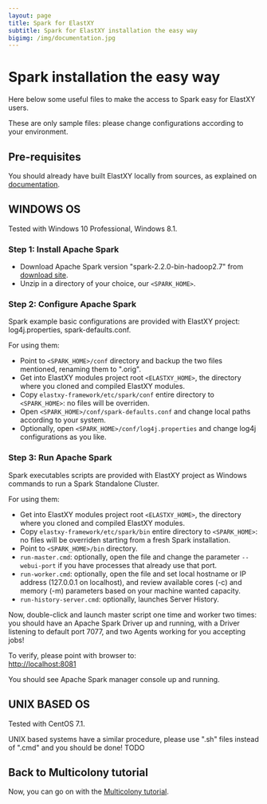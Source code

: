 ```yaml
---
layout: page
title: Spark for ElastXY
subtitle: Spark for ElastXY installation the easy way
bigimg: /img/documentation.jpg
---
```


# Spark installation the easy way

Here below some useful files to make the access to Spark easy for ElastXY users.

These are only sample files: please change configurations according to your environment.

## Pre-requisites

You should already have built ElastXY locally from sources, as explained on [documentation](/documentation#build-from-sources).


## WINDOWS OS

Tested with Windows 10 Professional, Windows 8.1.  

### Step 1: Install Apache Spark

- Download Apache Spark version "spark-2.2.0-bin-hadoop2.7" from [download site](https://spark.apache.org/downloads.html).
- Unzip in a directory of your choice, our `<SPARK_HOME>`.
  

### Step 2: Configure Apache Spark

Spark example basic configurations are provided with ElastXY project: log4j.properties, spark-defaults.conf.

For using them:
- Point to `<SPARK_HOME>/conf` directory and backup the two files mentioned, renaming them to ".orig".
- Get into ElastXY modules project root `<ELASTXY_HOME>`, the directory where you cloned and compiled ElastXY modules.
- Copy `elastxy-framework/etc/spark/conf` entire directory to `<SPARK_HOME>`: no files will be overriden.
- Open `<SPARK_HOME>/conf/spark-defaults.conf` and change local paths according to your system.
- Optionally, open `<SPARK_HOME>/conf/log4j.properties` and change log4j configurations as you like.


### Step 3: Run Apache Spark

Spark executables scripts are provided with ElastXY project as Windows commands to run a Spark Standalone Cluster.

For using them:
- Get into ElastXY modules project root `<ELASTXY_HOME>`, the directory where you cloned and compiled ElastXY modules.
- Copy `elastxy-framework/etc/spark/bin` entire directory to `<SPARK_HOME>`: no files will be overriden starting from a fresh Spark installation.
- Point to `<SPARK_HOME>/bin` directory.
- `run-master.cmd`: optionally, open the file and change the parameter `--webui-port` if you have processes that already use that port.
- `run-worker.cmd`: optionally, open the file and set local hostname or IP address (127.0.0.1 on localhost), and review available cores (-c) and memory (-m) parameters based on your machine wanted capacity.
- `run-history-server.cmd`: optionally, launches Server History.

Now, double-click and launch master script one time and worker two times: you should have an Apache Spark Driver up and running, with a Driver listening to default port 7077, and two Agents working for you accepting jobs!

To verify, please point with browser to:  
[http://localhost:8081](http://localhost:8081)

You should see Apache Spark manager console up and running.


## UNIX BASED OS

Tested with CentOS 7.1.

UNIX based systems have a similar procedure, please use ".sh" files instead of ".cmd" and you should be done!
TODO 

## Back to Multicolony tutorial

Now, you can go on with the [Multicolony tutorial](/documentation#multi-colony-tutorial).
